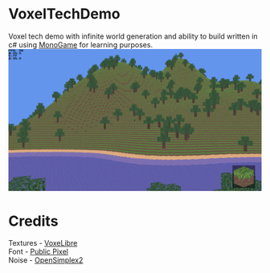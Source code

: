 # VoxelTechDemo
Voxel tech demo with infinite world generation and ability to build written in c# using [MonoGame](https://github.com/MonoGame/MonoGame) for learning purposes.
![img.png](Screenshot.png)
# Credits
Textures - [VoxeLibre](https://git.minetest.land/VoxeLibre/VoxeLibre)<br>
Font - [Public Pixel](https://ggbot.itch.io/public-pixel-font)<br>
Noise - [OpenSimplex2](https://github.com/KdotJPG/OpenSimplex2)<br>